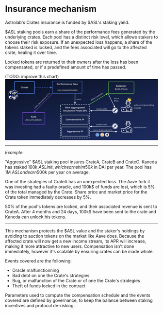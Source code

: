 # Insurance mechanism

Astrolab's Crates insurance is funded by $ASL's staking yield. 

$ASL staking pools earn a share of the performance fees generated by the underlying crates. Each pool has a distinct risk level, which allows stakers to choose their risk exposure. If an unexpected loss happens, a share of the tokens staked is locked, and the fees associated will go to the affected crate, healing it over time. 

Locked tokens are returned to their owners after the loss has been compensated, or if a predefined amount of time has passed.



(TODO: improve this chart)
![insurance flow chart](/media/asl-insurance-flow.png)

---

*Example*:

"Aggressive" $ASL staking pool insures CrateA, CrateB and CrateC. Kaneda has staked 100k $ASL in it, which earns him 50k$ in DAI per year. The pool has 1M $ASL and earn 500k$ per year on average.

One of the strategies of CrateA has an unexpected loss. The Aave fork it was investing had a faulty oracle, and 100k$ of funds are lost, which is 5% of the total managed by the Crate. Share price and market price for the Crate token immediately decreases by 5%.

50% of the pool's tokens are locked, and their associated revenue is sent to CrateA. After 4 months and 24 days, 100k$ have been sent to the crate and Kaneda can unlock his tokens.

---

This mechanism protects the $ASL value and the staker's holdings by avoiding to auction tokens on the market like Aave does. Because the affected crate will now get a new income stream, its APR will increase, making it more attractive to new users. Compensation isn't done immediately, however it's scalable by ensuring crates can be made whole.

Events covered are the following:
- Oracle malfunctionning
- Bad debt on one the Crate's strategies
- Bug, or malfunction of the Crate or of one the Crate's strategies
- Theft of funds locked in the contract

Parameters used to compute the compensation schedule and the events covered are defined by governance, to keep the balance between staking incentives and protocol de-risking.